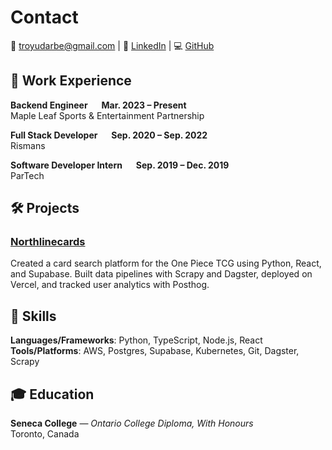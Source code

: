 # Contact

<p>
📧 <a href="mailto:troyudarbe@gmail.com">troyudarbe@gmail.com</a> | 🏢 <a href="https://www.linkedin.com/in/troyudarbe/">LinkedIn</a> | 💻 <a href="https://github.com/troyudarbe">GitHub</a>
</p>

## 💼 Work Experience

**Backend Engineer** &emsp; **Mar. 2023 – Present**  
Maple Leaf Sports & Entertainment Partnership

**Full Stack Developer** &emsp; **Sep. 2020 – Sep. 2022**  
Rismans

**Software Developer Intern** &emsp; **Sep. 2019 – Dec. 2019**  
ParTech




## 🛠 Projects

### [Northlinecards](https://www.northlinecards.ca)  
Created a card search platform for the One Piece TCG using Python, React, and Supabase. Built data pipelines with Scrapy and Dagster, deployed on Vercel, and tracked user analytics with Posthog.



## 🧠 Skills

**Languages/Frameworks**: Python, TypeScript, Node.js, React  
**Tools/Platforms**: AWS, Postgres, Supabase, Kubernetes, Git, Dagster, Scrapy



## 🎓 Education

**Seneca College** — *Ontario College Diploma, With Honours*  
Toronto, Canada


